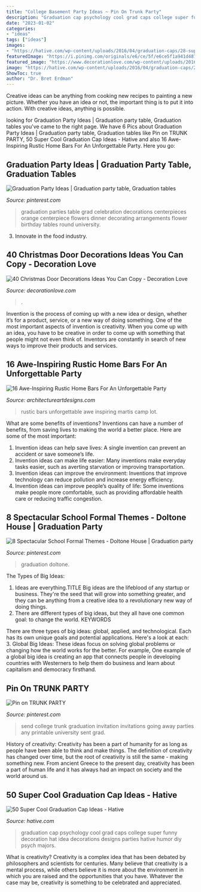 ```yaml
---
title: "College Basement Party Ideas ~ Pin On Trunk Party"
description: "Graduation cap psychology cool grad caps college super funny decoration hat idea decorations designs parties hative humor diy psych majors"
date: "2023-01-02"
categories:
- "ideas"
tags: ["ideas"]
images:
- "https://hative.com/wp-content/uploads/2016/04/graduation-caps/28-super-cool-graduation-cap-ideas.jpg"
featuredImage: "https://i.pinimg.com/originals/e6/ce/5f/e6ce5f1a941d487b09307da684cad5c8.jpg"
featured_image: "https://www.decorationlove.com/wp-content/uploads/2016/08/Christmas-Porch-Decorating-Ideas.jpg"
image: "https://hative.com/wp-content/uploads/2016/04/graduation-caps/28-super-cool-graduation-cap-ideas.jpg"
ShowToc: true
author: "Dr. Bret Erdman"
---
```



Creative ideas can be anything from cooking new recipes to painting a new picture. Whether you have an idea or not, the important thing is to put it into action. With creative ideas, anything is possible.

	

		
looking for Graduation Party Ideas | Graduation party table, Graduation tables you've came to the right page. We have 6 Pics about Graduation Party Ideas | Graduation party table, Graduation tables like Pin on TRUNK PARTY, 50 Super Cool Graduation Cap Ideas - Hative and also 16 Awe-Inspiring Rustic Home Bars For An Unforgettable Party. Here you go:
		
    
## Graduation Party Ideas | Graduation Party Table, Graduation Tables

<img loading=lazy src="https://i.pinimg.com/originals/e6/ce/5f/e6ce5f1a941d487b09307da684cad5c8.jpg" onerror="this.onerror=null;this.src='https://tse1.mm.bing.net/th?id=OIP.eoomIn89RPEFmTqgaB-Q8AHaJ4&amp;pid=15.1';" alt="Graduation Party Ideas | Graduation party table, Graduation tables">

_Source: pinterest.com_

>graduation parties table grad celebration decorations centerpieces orange centerpiece flowers dinner decorating arrangements flower birthday tables round university. 

	

3. Innovate in the food industry. 

    
## 40 Christmas Door Decorations Ideas You Can Copy - Decoration Love

<img loading=lazy src="https://www.decorationlove.com/wp-content/uploads/2016/08/Christmas-Porch-Decorating-Ideas.jpg" onerror="this.onerror=null;this.src='https://tse2.mm.bing.net/th?id=OIP.SSTgFH-ZopjBo6YuLpa80gHaLL&amp;pid=15.1';" alt="40 Christmas Door Decorations Ideas You Can Copy - Decoration Love">

_Source: decorationlove.com_

>. 

	

Invention is the process of coming up with a new idea or design, whether it’s for a product, service, or a new way of doing something. One of the most important aspects of invention is creativity. When you come up with an idea, you have to be creative in order to come up with something that people might not even think of. Inventors are constantly in search of new ways to improve their products and services.

    
## 16 Awe-Inspiring Rustic Home Bars For An Unforgettable Party

<img loading=lazy src="https://www.architectureartdesigns.com/wp-content/uploads/2015/05/16-Awe-Inspiring-Rustic-Home-Bars-For-An-Unforgettable-Party-10-630x909.jpg" onerror="this.onerror=null;this.src='https://tse3.mm.bing.net/th?id=OIP.-AlTH_uu0C-X4HcGgtVrsQHaKr&amp;pid=15.1';" alt="16 Awe-Inspiring Rustic Home Bars For An Unforgettable Party">

_Source: architectureartdesigns.com_

>rustic bars unforgettable awe inspiring martis camp lot. 

	

What are some benefits of inventions?
Inventions can have a number of benefits, from saving lives to making the world a better place. Here are some of the most important: 
1. Invention ideas can help save lives: A single invention can prevent an accident or save someone’s life. 
2. Invention ideas can make life easier: Many inventions make everyday tasks easier, such as averting starvation or improving transportation. 
3. Invention ideas can improve the environment: Inventions that improve technology can reduce pollution and increase energy efficiency. 
4. Invention ideas can improve people’s quality of life: Some inventions make people more comfortable, such as providing affordable health care or reducing traffic congestion.

    
## 8 Spectacular School Formal Themes - Doltone House | Graduation Party

<img loading=lazy src="https://i.pinimg.com/736x/51/bd/20/51bd20bd4391a98a87588eb6ca954db8.jpg" onerror="this.onerror=null;this.src='https://tse4.mm.bing.net/th?id=OIP.LqyMdUi5ceIcn2WOLCS_7QHaLH&amp;pid=15.1';" alt="8 Spectacular School Formal Themes - Doltone House | Graduation party">

_Source: pinterest.com_

>graduation doltone. 

	

The Types of Big Ideas:
1. Ideas are everything.TITLE
Big ideas are the lifeblood of any startup or business. They're the seed that will grow into something greater, and they can be anything from a creative idea to a revolutionary new way of doing things.
2. There are different types of big ideas, but they all have one common goal: to change the world. KEYWORDS

There are three types of big ideas: global, applied, and technological. Each has its own unique goals and potential applications. Here's a look at each: 
3. Global Big Ideas: These ideas focus on solving global problems or changing how the world works for the better. For example, One example of a global big idea is creating an app that connects people in developing countries with Westerners to help them do business and learn about capitalism and democracy firsthand. 

    
## Pin On TRUNK PARTY

<img loading=lazy src="https://i.pinimg.com/736x/ea/16/b8/ea16b835ff01fd5786030ff202ffd29f.jpg" onerror="this.onerror=null;this.src='https://tse1.mm.bing.net/th?id=OIP.ndYZS_x2LstcZHGGuvSsJgHaKX&amp;pid=15.1';" alt="Pin on TRUNK PARTY">

_Source: pinterest.com_

>send college trunk graduation invitation invitations going away parties any printable university sent grad. 

	

History of creativity:
Creativity has been a part of humanity for as long as people have been able to think and make things. The definition of creativity has changed over time, but the root of creativity is still the same - making something new. From ancient Greece to the present day, creativity has been a part of human life and it has always had an impact on society and the world around us.

    
## 50 Super Cool Graduation Cap Ideas - Hative

<img loading=lazy src="https://hative.com/wp-content/uploads/2016/04/graduation-caps/28-super-cool-graduation-cap-ideas.jpg" onerror="this.onerror=null;this.src='https://tse2.mm.bing.net/th?id=OIP.LzQhnyyLnpThoI68JVbjswHaJ3&amp;pid=15.1';" alt="50 Super Cool Graduation Cap Ideas - Hative">

_Source: hative.com_

>graduation cap psychology cool grad caps college super funny decoration hat idea decorations designs parties hative humor diy psych majors. 

	

What is creativity?
Creativity is a complex idea that has been debated by philosophers and scientists for centuries. Many believe that creativity is a mental process, while others believe it is more about the environment in which you are raised and the opportunities that you have. Whatever the case may be, creativity is something to be celebrated and appreciated.

